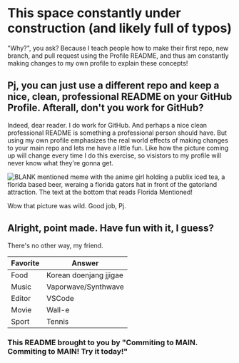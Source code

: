 # This space constantly under construction (and likely full of typos)
"Why?", you ask? Because I teach people how to make their first repo, new branch, and pull request using the Profile README, and thus am constantly making changes to my own profile to explain these concepts! 

## Pj, you can just use a different repo and keep a nice, clean, professional README on your GitHub Profile. Afterall, don't you work for GitHub? 

Indeed, dear reader. I do work for GitHub. And perhaps a nice clean professional README is something a professional person should have. But using my own profile emphasizes the real world effects of making changes to your main repo and lets me have a little fun. Like how the picture coming up will change every time I do this exercise, so visistors to my profile will never know what they're gonna get. 

![BLANK mentioned meme with the anime girl holding a publix iced tea, a florida based beer, weraing a florida gators hat in front of the gatorland attraction. The text at the bottom that reads Florida Mentioned!](https://github.com/MetzinAround/MetzinAround/blob/main/assets/Pj_tech_talk.jpg)

Wow that picture was wild. Good job, Pj. 

## Alright, point made. Have fun with it, I guess?

There's no other way, my friend. 

|Favorite|Answer|
|----|----|
|Food| Korean doenjang jjigae|
|Music| Vaporwave/Synthwave|
|Editor|VSCode|
|Movie| Wall-e|
|Sport| Tennis|

### This README brought to you by "Commiting to MAIN. Commiting to MAIN! Try it today!"